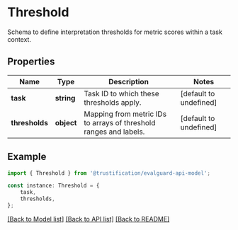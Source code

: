 # Threshold

Schema to define interpretation thresholds for metric scores within a task context.

## Properties

Name | Type | Description | Notes
------------ | ------------- | ------------- | -------------
**task** | **string** | Task ID to which these thresholds apply. | [default to undefined]
**thresholds** | **object** | Mapping from metric IDs to arrays of threshold ranges and labels. | [default to undefined]

## Example

```typescript
import { Threshold } from '@trustification/evalguard-api-model';

const instance: Threshold = {
    task,
    thresholds,
};
```

[[Back to Model list]](../README.md#documentation-for-models) [[Back to API list]](../README.md#documentation-for-api-endpoints) [[Back to README]](../README.md)
